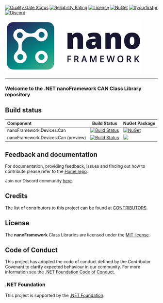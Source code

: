 [![Quality Gate Status](https://sonarcloud.io/api/project_badges/measure?project=nanoframework_lib-nanoFramework.Devices.Can&metric=alert_status)](https://sonarcloud.io/dashboard?id=nanoframework_lib-nanoFramework.Devices.Can) [![Reliability Rating](https://sonarcloud.io/api/project_badges/measure?project=nanoframework_lib-nanoFramework.Devices.Can&metric=reliability_rating)](https://sonarcloud.io/dashboard?id=nanoframework_lib-nanoFramework.Devices.Can) [![License](https://img.shields.io/badge/License-MIT-blue.svg)](LICENSE) [![NuGet](https://img.shields.io/nuget/dt/nanoFramework.Devices.Can.svg?label=NuGet&style=flat&logo=nuget)](https://www.nuget.org/packages/nanoFramework.Devices.Can/) [![#yourfirstpr](https://img.shields.io/badge/first--timers--only-friendly-blue.svg)](https://github.com/nanoframework/Home/blob/master/CONTRIBUTING.md) [![Discord](https://img.shields.io/discord/478725473862549535.svg?logo=discord&logoColor=white&label=Discord&color=7289DA)](https://discord.gg/gCyBu8T)

![nanoFramework logo](https://raw.githubusercontent.com/nanoframework/Home/main/resources/logo/nanoFramework-repo-logo.png)

-----

### Welcome to the .NET **nanoFramework** CAN Class Library repository

## Build status

| Component | Build Status | NuGet Package |
|:-|---|---|
| nanoFramework.Devices.Can | [![Build Status](https://dev.azure.com/nanoframework/nanoFramework.Devices.Can/_apis/build/status/nanoframework.lib-nanoFramework.Devices.Can?branchName=develop)](https://dev.azure.com/nanoframework/nanoFramework.Devices.Can/_build/latest?definitionId=25?branchName=master) | [![NuGet](https://img.shields.io/nuget/v/nanoFramework.Devices.Can.svg?label=NuGet&style=flat&logo=nuget)](https://www.nuget.org/packages/nanoFramework.Devices.Can/)  |
| nanoFramework.Devices.Can (preview) | [![Build Status](https://dev.azure.com/nanoframework/nanoFramework.Devices.Can/_apis/build/status/nanoframework.lib-nanoFramework.Devices.Can?branchName=develop)](https://dev.azure.com/nanoframework/nanoFramework.Devices.Can/_build/latest?definitionId=25?branchName=develop) | [![](https://badgen.net/badge/NuGet/preview/D7B023?icon=https://simpleicons.now.sh/azuredevops/fff)](https://dev.azure.com/nanoframework/feed/_packaging?_a=package&feed=sandbox&package=nanoFramework.Devices.Can&protocolType=NuGet&view=overview) |

## Feedback and documentation

For documentation, providing feedback, issues and finding out how to contribute please refer to the [Home repo](https://github.com/nanoframework/Home).

Join our Discord community [here](https://discord.gg/gCyBu8T).

## Credits

The list of contributors to this project can be found at [CONTRIBUTORS](https://github.com/nanoframework/Home/blob/master/CONTRIBUTORS.md).

## License

The **nanoFramework** Class Libraries are licensed under the [MIT license](LICENSE.md).

## Code of Conduct

This project has adopted the code of conduct defined by the Contributor Covenant to clarify expected behaviour in our community.
For more information see the [.NET Foundation Code of Conduct](https://dotnetfoundation.org/code-of-conduct).

### .NET Foundation

This project is supported by the [.NET Foundation](https://dotnetfoundation.org).
